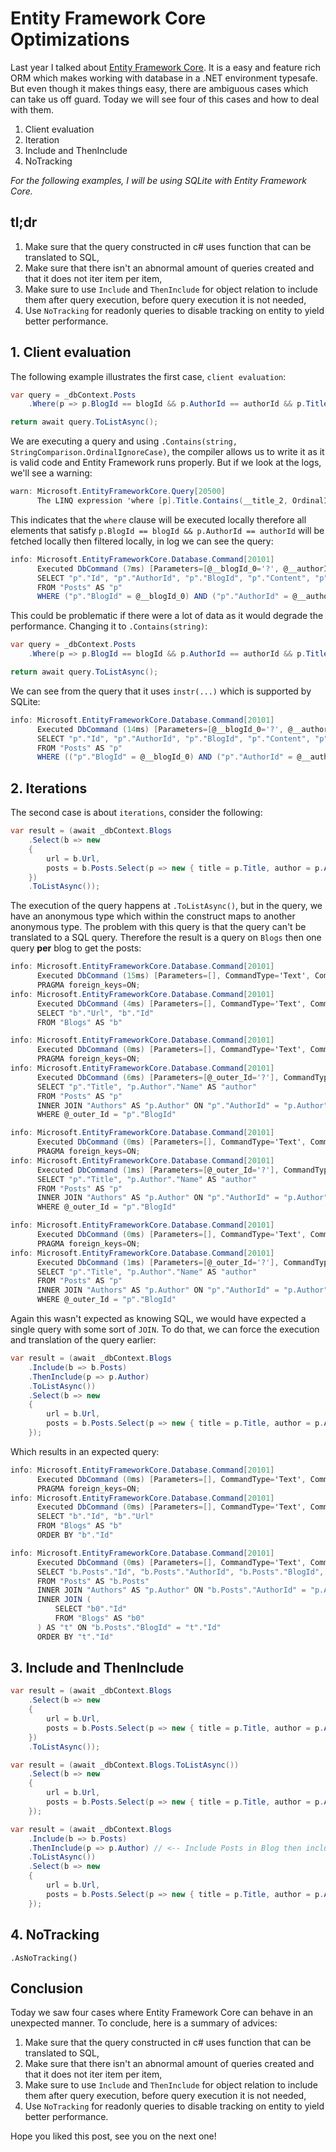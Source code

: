 # Entity Framework Core Optimizations

Last year I talked about [Entity Framework Core](https://kimsereyblog.blogspot.com/2017/05/saving-data-with-entity-framework-core.html). It is a easy and feature rich ORM which makes working with database in a .NET environment typesafe. But even though it makes things easy, there are ambiguous cases which can take us off guard. Today we will see four of this cases and how to deal with them.  

1. Client evaluation
2. Iteration
3. Include and ThenInclude
4. NoTracking

_For the following examples, I will be using SQLite with Entity Framework Core._

## tl;dr

1. Make sure that the query constructed in c# uses function that can be translated to SQL,
2. Make sure that there isn't an abnormal amount of queries created and that it does not iter item per item,
3. Make sure to use `Include` and `ThenInclude` for object relation to include them after query execution, before query execution it is not needed,
4. Use `NoTracking` for readonly queries to disable tracking on entity to yield better performance.

## 1. Client evaluation

The following example illustrates the first case, `client evaluation`:

```c#
var query = _dbContext.Posts
    .Where(p => p.BlogId == blogId && p.AuthorId == authorId && p.Title.Contains(title, StringComparison.OrdinalIgnoreCase));

return await query.ToListAsync();
```

We are executing a query and using `.Contains(string, StringComparison.OrdinalIgnoreCase)`, the compiler allows us to write it as it is valid code and Entity Framework runs properly. But if we look at the logs, we'll see a warning:

```c#
warn: Microsoft.EntityFrameworkCore.Query[20500]
      The LINQ expression 'where [p].Title.Contains(__title_2, OrdinalIgnoreCase)' could not be translated and will be evaluated locally.
```

This indicates that the `where` clause will be executed locally therefore all elements that satisfy `p.BlogId == blogId && p.AuthorId == authorId` will be fetched locally then filtered locally, in log we can see the query:

```c#
info: Microsoft.EntityFrameworkCore.Database.Command[20101]
      Executed DbCommand (7ms) [Parameters=[@__blogId_0='?', @__authorId_1='?'], CommandType='Text', CommandTimeout='30']
      SELECT "p"."Id", "p"."AuthorId", "p"."BlogId", "p"."Content", "p"."Title"
      FROM "Posts" AS "p"
      WHERE ("p"."BlogId" = @__blogId_0) AND ("p"."AuthorId" = @__authorId_1)
```

This could be problematic if there were a lot of data as it would degrade the performance. Changing it to `.Contains(string)`:

```c#
var query = _dbContext.Posts
    .Where(p => p.BlogId == blogId && p.AuthorId == authorId && p.Title.Contains(title));

return await query.ToListAsync();
```

We can see from the query that it uses `instr(...)` which is supported by SQLite:

```c#
info: Microsoft.EntityFrameworkCore.Database.Command[20101]
      Executed DbCommand (14ms) [Parameters=[@__blogId_0='?', @__authorId_1='?', @__title_2='?' (Size = 9)], CommandType='Text', CommandTimeout='30']
      SELECT "p"."Id", "p"."AuthorId", "p"."BlogId", "p"."Content", "p"."Title"
      FROM "Posts" AS "p"
      WHERE (("p"."BlogId" = @__blogId_0) AND ("p"."AuthorId" = @__authorId_1)) AND ((instr("p"."Title", @__title_2) > 0) OR (@__title_2 = ''))
```

## 2. Iterations

The second case is about `iterations`, consider the following:

```c#
var result = (await _dbContext.Blogs
    .Select(b => new
    {
        url = b.Url,
        posts = b.Posts.Select(p => new { title = p.Title, author = p.Author.Name })
    })
    .ToListAsync());
```

The execution of the query happens at `.ToListAsync()`, but in the query, we have an anonymous type which within the construct maps to another anonymous type. The problem with this query is that the query can't be translated to a SQL query. Therefore the result is a query on `Blogs` then one query __per__ blog to get the posts:

```c#
info: Microsoft.EntityFrameworkCore.Database.Command[20101]
      Executed DbCommand (15ms) [Parameters=[], CommandType='Text', CommandTimeout='30']
      PRAGMA foreign_keys=ON;
info: Microsoft.EntityFrameworkCore.Database.Command[20101]
      Executed DbCommand (4ms) [Parameters=[], CommandType='Text', CommandTimeout='30']
      SELECT "b"."Url", "b"."Id"
      FROM "Blogs" AS "b"

info: Microsoft.EntityFrameworkCore.Database.Command[20101]
      Executed DbCommand (0ms) [Parameters=[], CommandType='Text', CommandTimeout='30']
      PRAGMA foreign_keys=ON;
info: Microsoft.EntityFrameworkCore.Database.Command[20101]
      Executed DbCommand (6ms) [Parameters=[@_outer_Id='?'], CommandType='Text', CommandTimeout='30']
      SELECT "p"."Title", "p.Author"."Name" AS "author"
      FROM "Posts" AS "p"
      INNER JOIN "Authors" AS "p.Author" ON "p"."AuthorId" = "p.Author"."Id"
      WHERE @_outer_Id = "p"."BlogId"

info: Microsoft.EntityFrameworkCore.Database.Command[20101]
      Executed DbCommand (0ms) [Parameters=[], CommandType='Text', CommandTimeout='30']
      PRAGMA foreign_keys=ON;
info: Microsoft.EntityFrameworkCore.Database.Command[20101]
      Executed DbCommand (1ms) [Parameters=[@_outer_Id='?'], CommandType='Text', CommandTimeout='30']
      SELECT "p"."Title", "p.Author"."Name" AS "author"
      FROM "Posts" AS "p"
      INNER JOIN "Authors" AS "p.Author" ON "p"."AuthorId" = "p.Author"."Id"
      WHERE @_outer_Id = "p"."BlogId"

info: Microsoft.EntityFrameworkCore.Database.Command[20101]
      Executed DbCommand (0ms) [Parameters=[], CommandType='Text', CommandTimeout='30']
      PRAGMA foreign_keys=ON;
info: Microsoft.EntityFrameworkCore.Database.Command[20101]
      Executed DbCommand (1ms) [Parameters=[@_outer_Id='?'], CommandType='Text', CommandTimeout='30']
      SELECT "p"."Title", "p.Author"."Name" AS "author"
      FROM "Posts" AS "p"
      INNER JOIN "Authors" AS "p.Author" ON "p"."AuthorId" = "p.Author"."Id"
      WHERE @_outer_Id = "p"."BlogId"
```

Again this wasn't expected as knowing SQL, we would have expected a single query with some sort of `JOIN`. To do that, we can force the execution and translation of the query earlier:

```c#
var result = (await _dbContext.Blogs
    .Include(b => b.Posts)
    .ThenInclude(p => p.Author)
    .ToListAsync())
    .Select(b => new
    {
        url = b.Url,
        posts = b.Posts.Select(p => new { title = p.Title, author = p.Author.Name })
    });
```

Which results in an expected query:

```c#
info: Microsoft.EntityFrameworkCore.Database.Command[20101]
      Executed DbCommand (0ms) [Parameters=[], CommandType='Text', CommandTimeout='30']
      PRAGMA foreign_keys=ON;
info: Microsoft.EntityFrameworkCore.Database.Command[20101]
      Executed DbCommand (0ms) [Parameters=[], CommandType='Text', CommandTimeout='30']
      SELECT "b"."Id", "b"."Url"
      FROM "Blogs" AS "b"
      ORDER BY "b"."Id"

info: Microsoft.EntityFrameworkCore.Database.Command[20101]
      Executed DbCommand (0ms) [Parameters=[], CommandType='Text', CommandTimeout='30']
      SELECT "b.Posts"."Id", "b.Posts"."AuthorId", "b.Posts"."BlogId", "b.Posts"."Content", "b.Posts"."Title", "p.Author"."Id", "p.Author"."Name"
      FROM "Posts" AS "b.Posts"
      INNER JOIN "Authors" AS "p.Author" ON "b.Posts"."AuthorId" = "p.Author"."Id"
      INNER JOIN (
          SELECT "b0"."Id"
          FROM "Blogs" AS "b0"
      ) AS "t" ON "b.Posts"."BlogId" = "t"."Id"
      ORDER BY "t"."Id"
```

## 3. Include and ThenInclude

```c#
var result = (await _dbContext.Blogs
    .Select(b => new
    {
        url = b.Url,
        posts = b.Posts.Select(p => new { title = p.Title, author = p.Author.Name }) // <-- Author is accessible
    })
    .ToListAsync());
```

```c#
var result = (await _dbContext.Blogs.ToListAsync())
    .Select(b => new
    {
        url = b.Url,
        posts = b.Posts.Select(p => new { title = p.Title, author = p.Author.Name }) // <-- System.ArgumentNullException: 'Value cannot be null.' -- 'Posts' is null.
    });
```

```c#
var result = (await _dbContext.Blogs
    .Include(b => b.Posts)    
    .ThenInclude(p => p.Author) // <-- Include Posts in Blog then include Author in Post in the query
    .ToListAsync())
    .Select(b => new
    {
        url = b.Url,
        posts = b.Posts.Select(p => new { title = p.Title, author = p.Author.Name }) // <-- Posts and Author are included in the query
    });
```

## 4. NoTracking

```
.AsNoTracking()
```

## Conclusion

Today we saw four cases where Entity Framework Core can behave in an unexpected manner. To conclude, here is a summary of advices:

1. Make sure that the query constructed in c# uses function that can be translated to SQL,
2. Make sure that there isn't an abnormal amount of queries created and that it does not iter item per item,
3. Make sure to use `Include` and `ThenInclude` for object relation to include them after query execution, before query execution it is not needed,
4. Use `NoTracking` for readonly queries to disable tracking on entity to yield better performance.

Hope you liked this post, see you on the next one!